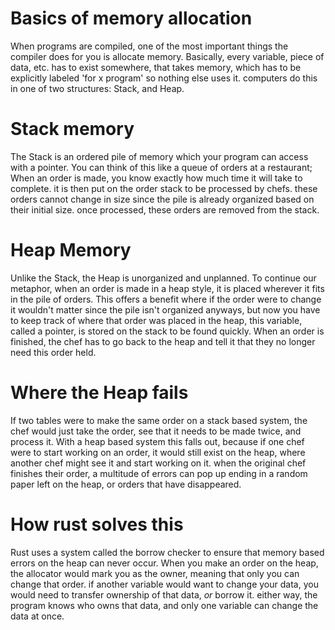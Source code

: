
# Basics of memory allocation
When programs are compiled, one of the most important things the compiler does for you is allocate memory. Basically, every variable, piece of data, etc. has to exist somewhere, that takes memory, which has to be explicitly labeled 'for x program' so nothing else uses it. computers do this in one of two structures: Stack, and Heap.
# Stack memory
The Stack is an ordered pile of memory which your program can access with a pointer. You can think of this like a queue of orders at a restaurant; When an order is made, you know exactly how much time it will take to complete. it is then put on the order stack to be processed by chefs. these orders cannot change in size since the pile is already organized based on their initial size. once processed, these orders are removed from the stack.
# Heap Memory
Unlike the Stack, the Heap is unorganized and unplanned. To continue our metaphor, when an order is made in a heap style, it is placed wherever it fits in the pile of orders. This offers a benefit where if the order were to change it wouldn't matter since the pile isn't organized anyways, but now you have to keep track of where that order was placed in the heap, this variable, called a pointer, is stored on the stack to be found quickly. When an order is finished, the chef has to go back to the heap and tell it that they no longer need this order held.

# Where the Heap fails
If two tables were to make the same order on a stack based system, the chef would just take the order, see that it needs to be made twice, and process it. With a heap based system this falls out, because if one chef were to start working on an order, it would still exist on the heap, where another chef might see it and start working on it. when the original chef finishes their order, a multitude of errors can pop up ending in a random paper left on the heap, or orders that have disappeared.

# How rust solves this
Rust uses a system called the borrow checker to ensure that memory based errors on the heap can never occur. When you make an order on the heap, the allocator would mark you as the owner, meaning that only you can change that order. if another variable would want to change your data, you would need to transfer ownership of that data, *or* borrow it. either way, the program knows who owns that data, and only one  variable can change the data at once.